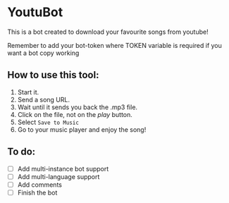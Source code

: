 # YoutuBot

This is a bot created to download your favourite songs from youtube!

Remember to add your bot-token where TOKEN variable is required if you want a bot copy working

## How to use this tool: 
  1. Start it.
  2. Send a song URL.
  3. Wait until it sends you back the .mp3 file.
  4. Click on the file, not on the *play* button.
  5. Select `Save to Music`
  6. Go to your music player and enjoy the song!

## To do:
  - [ ] Add multi-instance bot support
  - [ ] Add multi-language support
  - [ ] Add comments 
  - [ ] Finish the bot
